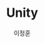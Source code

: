 ---
title: Unity
category: unity
author: "이정훈"
tags: []
img :
comments_disable: true
meta_description: ""
---